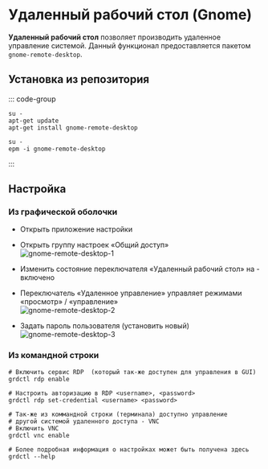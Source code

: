 # Удаленный рабочий стол (Gnome)

**Удаленный рабочий стол** позволяет производить удаленное управление системой. Данный функционал предоставляется пакетом `gnome-remote-desktop`.

## Установка из репозитория

::: code-group

```shell[apt-get]
su -
apt-get update
apt-get install gnome-remote-desktop
```

```shell[epm]
su -
epm -i gnome-remote-desktop
```

:::

## Настройка

### Из графической оболочки

- Открыть приложение настройки
- Открыть группу настроек «Общий доступ»\
![gnome-remote-desktop-1](/gnome-remote-desktop/open-settings.gif)

- Изменить состояние переключателя «Удаленный рабочий стол» на - включено
- Переключатель «Удаленное управление» управляет режимами «просмотр» / «управление»\
![gnome-remote-desktop-2](/gnome-remote-desktop/enable-service.gif)

- Задать пароль пользователя (установить новый)\
![gnome-remote-desktop-3](/gnome-remote-desktop/set-user-password.gif)

### Из командной строки

```shell
# Включить сервис RDP  (который так-же доступен для управления в GUI)
grdctl rdp enable

# Настроить авторизацию в RDP <username>, <password>
grdctl rdp set-credential <username> <password>

# Так-же из коммандной строки (терминала) доступно управление 
# другой системой удаленного доступа - VNC
# Включить VNC
grdctl vnc enable

# Более подробная информация о настройках может быть получена здесь
grdctl --help
```
